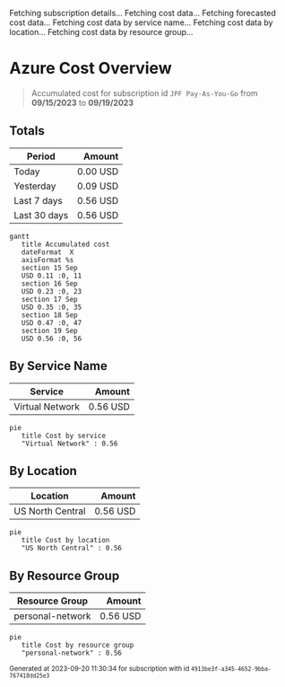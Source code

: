 Fetching subscription details...
Fetching cost data...
Fetching forecasted cost data...
Fetching cost data by service name...
Fetching cost data by location...
Fetching cost data by resource group...
# Azure Cost Overview

> Accumulated cost for subscription id `JPF Pay-As-You-Go` from **09/15/2023** to **09/19/2023**

## Totals

|Period|Amount|
|---|---:|
|Today|0.00 USD|
|Yesterday|0.09 USD|
|Last 7 days|0.56 USD|
|Last 30 days|0.56 USD|

```mermaid
gantt
   title Accumulated cost
   dateFormat  X
   axisFormat %s
   section 15 Sep
   USD 0.11 :0, 11
   section 16 Sep
   USD 0.23 :0, 23
   section 17 Sep
   USD 0.35 :0, 35
   section 18 Sep
   USD 0.47 :0, 47
   section 19 Sep
   USD 0.56 :0, 56
```

## By Service Name

|Service|Amount|
|---|---:|
|Virtual Network|0.56 USD|

```mermaid
pie
   title Cost by service
   "Virtual Network" : 0.56
```

## By Location

|Location|Amount|
|---|---:|
|US North Central|0.56 USD|

```mermaid
pie
   title Cost by location
   "US North Central" : 0.56
```

## By Resource Group

|Resource Group|Amount|
|---|---:|
|personal-network|0.56 USD|

```mermaid
pie
   title Cost by resource group
   "personal-network" : 0.56
```

<sup>Generated at 2023-09-20 11:30:34 for subscription with id `4913be3f-a345-4652-9bba-767418dd25e3`</sup>
